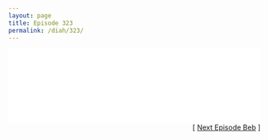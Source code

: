 ```yaml
---
layout: page
title: Episode 323
permalink: /diah/323/
---
```


<iframe allowfullscreen="true" frameborder="0" style="width:100%;" marginheight="0" marginwidth="0" mozallowfullscreen="true" scrolling="NO" src="//gdriveplayer.us/embed2.php?link=sKO2uzjSRzUvZE3Z90cf0w1qUrKGtgyZWUhfeUjTHCRB2L2YoOD64WTYBlrHrbOUQScR%252Fadf1djUFkBLNS4QfJUEMUKti31Ca%252BPIcG6ELm6%252FZa4oPjvozMS1r3%252FOK5QmjDipLqqDWPbfRflvv5tbmb9Z5sF41SMRc9pqtVdGTFps7oBqDGCtBjnyMF4k7L6bSfCkUVYtmnNPiOh0gbmgOB&amp;no_adult=yes" webkitallowfullscreen="true"></iframe>

<div align="right">[ <a href="/diah/324/">Next Episode Beb</a> ]</div>

